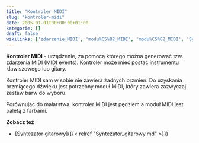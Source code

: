 ```yaml
---
title: "Kontroler MIDI"
slug: "kontroler-midi"
date: 2005-01-01T00:00:00+01:00
kategorie: []
draft: false
wikilinks: ['zdarzenie_MIDI', 'modu%C5%82_MIDI', 'modu%C5%82_MIDI', 'Syntezator_gitarowy']
---
```

**Kontroler MIDI** - urządzenie, za pomocą którego można generować tzw.
zdarzenia MIDI<!-- link nie odnosił się do niczego --> (MIDI events). Kontroler
może mieć postać instrumentu klawiszowego lub gitary.

Kontroler MIDI sam w sobie nie zawiera żadnych brzmień. Do uzyskania
brzmiącego dźwięku jest potrzebny moduł MIDI<!-- link nie odnosił się do niczego -->,
który zawiera zazwyczaj zestaw barw do wyboru.

Porównując do malarstwa, kontroler MIDI jest pędzlem a moduł
MIDI<!-- link nie odnosił się do niczego --> jest paletą z farbami.

**Zobacz też**

  - [Syntezator gitarowy]({{< relref "Syntezator_gitarowy.md" >}})